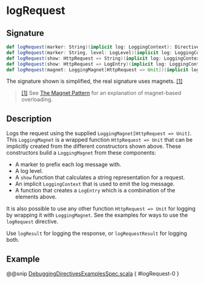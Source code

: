 <a id="logrequest"></a>
# logRequest

## Signature

```scala
def logRequest(marker: String)(implicit log: LoggingContext): Directive0
def logRequest(marker: String, level: LogLevel)(implicit log: LoggingContext): Directive0
def logRequest(show: HttpRequest => String)(implicit log: LoggingContext): Directive0
def logRequest(show: HttpRequest => LogEntry)(implicit log: LoggingContext): Directive0
def logRequest(magnet: LoggingMagnet[HttpRequest => Unit])(implicit log: LoggingContext): Directive0
```

The signature shown is simplified, the real signature uses magnets. <a id="^1" href="#1">[1]</a>

> <a id="1" href="#^1">[1]</a> See [The Magnet Pattern](http://spray.io/blog/2012-12-13-the-magnet-pattern/) for an explanation of magnet-based overloading.

## Description

Logs the request using the supplied `LoggingMagnet[HttpRequest => Unit]`.  This `LoggingMagnet` is a wrapped
function `HttpRequest => Unit` that can be implicitly created from the different constructors shown above. These
constructors build a `LoggingMagnet` from these components:

>
 * A marker to prefix each log message with.
 * A log level.
 * A `show` function that calculates a string representation for a request.
 * An implicit `LoggingContext` that is used to emit the log message.
 * A function that creates a `LogEntry` which is a combination of the elements above.

It is also possible to use any other function `HttpRequest => Unit` for logging by wrapping it with `LoggingMagnet`.
See the examples for ways to use the `logRequest` directive.

Use `logResult` for logging the response, or `logRequestResult` for logging both.

## Example

@@snip [DebuggingDirectivesExamplesSpec.scala](../../../../../../../test/scala/docs/http/scaladsl/server/directives/DebuggingDirectivesExamplesSpec.scala) { #logRequest-0 }
